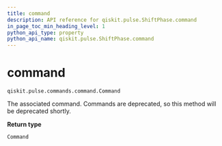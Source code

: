 ```yaml
---
title: command
description: API reference for qiskit.pulse.ShiftPhase.command
in_page_toc_min_heading_level: 1
python_api_type: property
python_api_name: qiskit.pulse.ShiftPhase.command
---
```


# command

<span id="qiskit.pulse.ShiftPhase.command" />

`qiskit.pulse.commands.command.Command`

The associated command. Commands are deprecated, so this method will be deprecated shortly.

**Return type**

`Command`

